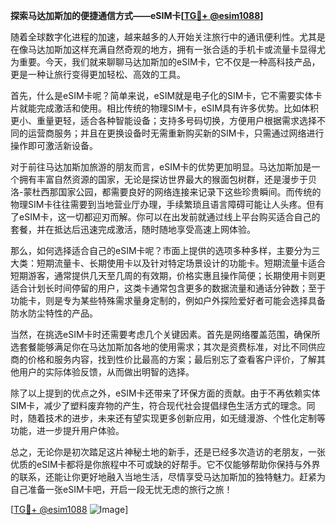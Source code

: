 **探索马达加斯加的便捷通信方式——eSIM卡[[TG💪+ @esim1088](https://t.me/s/esim1088)]**

随着全球数字化进程的加速，越来越多的人开始关注旅行中的通讯便利性。尤其是在像马达加斯加这样充满自然奇观的地方，拥有一张合适的手机卡或流量卡显得尤为重要。今天，我们就来聊聊马达加斯加的eSIM卡，它不仅是一种高科技产品，更是一种让旅行变得更加轻松、高效的工具。

首先，什么是eSIM卡呢？简单来说，eSIM就是电子化的SIM卡，它不需要实体卡片就能完成激活和使用。相比传统的物理SIM卡，eSIM具有许多优势。比如体积更小、重量更轻，适合各种智能设备；支持多号码切换，方便用户根据需求选择不同的运营商服务；并且在更换设备时无需重新购买新的SIM卡，只需通过网络进行操作即可激活新设备。

对于前往马达加斯加旅游的朋友而言，eSIM卡的优势更加明显。马达加斯加是一个拥有丰富自然资源的国家，无论是探访世界最大的猴面包树群，还是漫步于贝洛-蒙杜西那国家公园，都需要良好的网络连接来记录下这些珍贵瞬间。而传统的物理SIM卡往往需要到当地营业厅办理，手续繁琐且语言障碍可能让人头疼。但有了eSIM卡，这一切都迎刃而解。你可以在出发前就通过线上平台购买适合自己的套餐，并在抵达后迅速完成激活，随时随地享受高速上网体验。

那么，如何选择适合自己的eSIM卡呢？市面上提供的选项多种多样，主要分为三大类：短期流量卡、长期使用卡以及针对特定场景设计的功能卡。短期流量卡适合短期游客，通常提供几天至几周的有效期，价格实惠且操作简便；长期使用卡则更适合计划长时间停留的用户，这类卡通常包含更多的数据流量和通话分钟数；至于功能卡，则是专为某些特殊需求量身定制的，例如户外探险爱好者可能会选择具备防水防尘特性的产品。

当然，在挑选eSIM卡时还需要考虑几个关键因素。首先是网络覆盖范围，确保所选套餐能够满足你在马达加斯加各地的使用需求；其次是资费标准，对比不同供应商的价格和服务内容，找到性价比最高的方案；最后别忘了查看客户评价，了解其他用户的实际体验反馈，从而做出明智的选择。

除了以上提到的优点之外，eSIM卡还带来了环保方面的贡献。由于不再依赖实体SIM卡，减少了塑料废弃物的产生，符合现代社会提倡绿色生活方式的理念。同时，随着技术的进步，未来还有望实现更多创新应用，如无缝漫游、个性化定制等功能，进一步提升用户体验。

总之，无论你是初次踏足这片神秘土地的新手，还是已经多次造访的老朋友，一张优质的eSIM卡都将是你旅程中不可或缺的好帮手。它不仅能够帮助你保持与外界的联系，还能让你更好地融入当地生活，尽情享受马达加斯加的独特魅力。赶紧为自己准备一张eSIM卡吧，开启一段无忧无虑的旅行之旅！

[[TG💪+ @esim1088](https://t.me/s/esim1088) ![Image](https://i.postimg.cc/4NQfJmqS/Snipaste-2025-05-13-00-14-12.png)]